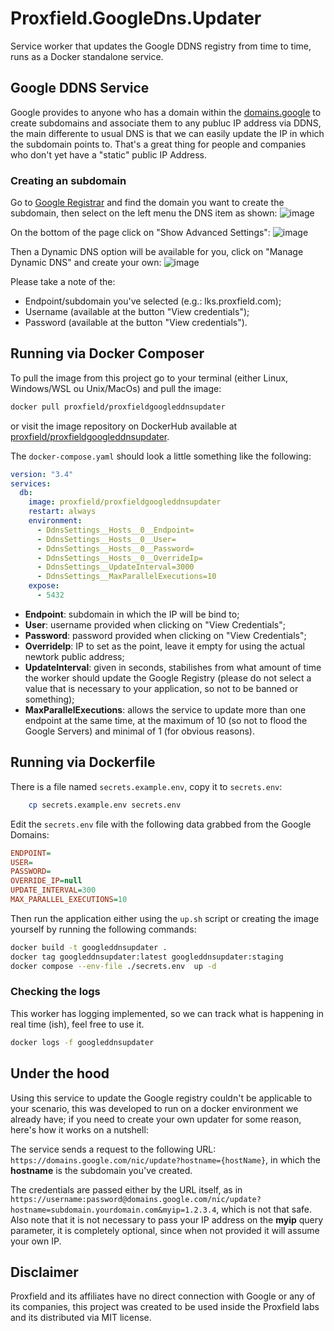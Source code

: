 # Proxfield.GoogleDns.Updater
Service worker that updates the Google DDNS registry from time to time, runs as a Docker standalone service.

## Google DDNS Service
Google provides to anyone who has a domain within the [domains.google](domains.google) to create subdomains and associate them to any publuc IP address via DDNS, the main differente to usual DNS is that we can easily update the IP in which the subdomain points to. That's a great thing for people and companies who don't yet have a "static" public IP Address.

### Creating an subdomain
Go to [Google Registrar](https://domains.google.com/registrar/) and find the domain you want to create the subdomain, then select on the left menu the DNS item as shown:
![image](https://github.com/proxfield/Proxfield.GoogleDns.Updater/assets/7343019/ce0f3afd-7d6e-4298-a574-4b2ccf5ac018)

On the bottom of the page click on "Show Advanced Settings":
![image](https://github.com/proxfield/Proxfield.GoogleDns.Updater/assets/7343019/971486f2-b23f-487e-b04f-26590d2933dd)

Then a Dynamic DNS option will be available for you, click on "Manage Dynamic DNS" and create your own:
![image](https://github.com/proxfield/Proxfield.GoogleDns.Updater/assets/7343019/9a3b27d5-312b-470a-a459-1c35dedc701f)

Please take a note of the:
* Endpoint/subdomain you've selected (e.g.: lks.proxfield.com);
* Username (available at the button "View credentials");
* Password (available at the button "View credentials").

## Running via Docker Composer

To pull the image from this project go to your terminal (either Linux, Windows/WSL ou Unix/MacOs) and pull the image:
```bash
docker pull proxfield/proxfieldgoogleddnsupdater
```
or visit the image repository on DockerHub available at [proxfield/proxfieldgoogleddnsupdater](https://hub.docker.com/r/proxfield/proxfieldgoogleddnsupdater).

The `docker-compose.yaml` should look a little something like the following:

```yaml
version: "3.4"
services:
  db:
    image: proxfield/proxfieldgoogleddnsupdater
    restart: always
    environment:
      - DdnsSettings__Hosts__0__Endpoint=
      - DdnsSettings__Hosts__0__User=
      - DdnsSettings__Hosts__0__Password=
      - DdnsSettings__Hosts__0__OverrideIp=
      - DdnsSettings__UpdateInterval=3000
      - DdnsSettings__MaxParallelExecutions=10
    expose:
      - 5432
```

* **Endpoint**: subdomain in which the IP will be bind to;
* **User**: username provided when clicking on "View Credentials";
* **Password**: password provided when clicking on "View Credentials";
* **OverrideIp**: IP to set as the point, leave it empty for using the actual newtork public address;
* **UpdateInterval**: given in seconds, stabilishes from what amount of time the worker should update the Google Registry (please do not select a value that is necessary to your application, so not to be banned or something);
* **MaxParallelExecutions**: allows the service to update more than one endpoint at the same time, at the maximum of 10 (so not to flood the Google Servers) and minimal of 1 (for obvious reasons).

## Running via Dockerfile

There is a file named `secrets.example.env`, copy it to `secrets.env`:
```bash
    cp secrets.example.env secrets.env
```
Edit the `secrets.env` file with the following data grabbed from the Google Domains:

```ini
ENDPOINT=
USER=
PASSWORD=
OVERRIDE_IP=null
UPDATE_INTERVAL=300
MAX_PARALLEL_EXECUTIONS=10
```


Then run the application either using the `up.sh` script or creating the image yourself by running the following commands:

```bash
docker build -t googleddnsupdater .
docker tag googleddnsupdater:latest googleddnsupdater:staging
docker compose --env-file ./secrets.env  up -d
```

### Checking the logs
This worker has logging implemented, so we can track what is happening in real time (ish), feel free to use it.
```bash
docker logs -f googleddnsupdater
```

## Under the hood

Using this service to update the Google registry couldn't be applicable to your scenario, this was developed to run on a docker environment we already have; if you need to create your own updater for some reason, here's how it works on a nutshell:

The service sends a request to the following URL: `https://domains.google.com/nic/update?hostname={hostName}`, in which the **hostname** is the subdomain you've created. 

The credentials are passed either by the URL itself, as in `https://username:password@domains.google.com/nic/update?hostname=subdomain.yourdomain.com&myip=1.2.3.4`, which is not that safe. Also note that it is not necessary to pass your IP address on the **myip** query parameter, it is completely optional, since when not provided it will assume your own IP.

## Disclaimer

Proxfield and its affiliates have no direct connection with Google or any of its companies, this project was created to be used inside the Proxfield labs and its distributed via MIT license.
